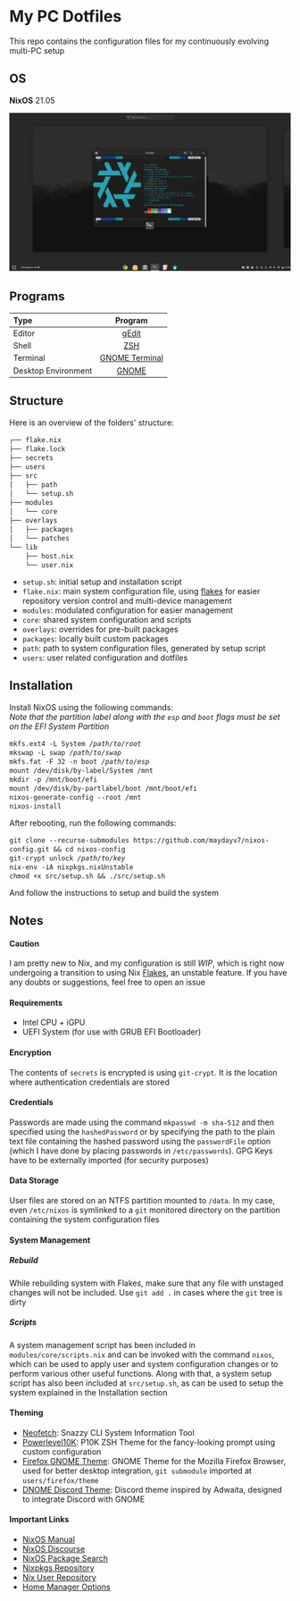 # My PC Dotfiles
This repo contains the configuration files for my continuously evolving multi-PC setup
## OS
**NixOS** 21.05

![desktop](./src/desktop.png)

## Programs
| Type                | Program                     |
| :------------------ | :-------------------------: |
| Editor              | [gEdit](https://wiki.gnome.org/Apps/Gedit) |
| Shell               | [ZSH](https://www.zsh.org) |
| Terminal            | [GNOME Terminal](https://gitlab.gnome.org/GNOME/gnome-terminal) |
| Desktop Environment | [GNOME](https://www.gnome.org) |

## Structure

Here is an overview of the folders' structure:

```
┌── flake.nix
├── flake.lock
├── secrets
├── users
├── src
│   ├── path
│   └── setup.sh
├── modules
│   └── core
├── overlays
│   ├── packages
│   └── patches
└── lib
    ├── host.nix
    └── user.nix
```

- `setup.sh`: initial setup and installation script
- `flake.nix`: main system configuration file, using [flakes](https://nixos.wiki/wiki/Flakes) for easier repository version control and multi-device management
- `modules`: modulated configuration for easier management
- `core`: shared system configuration and scripts
- `overlays`: overrides for pre-built packages
- `packages`: locally built custom packages
- `path`: path to system configuration files, generated by setup script
- `users`: user related configuration and dotfiles

## Installation
Install NixOS using the following commands:  
*Note that the partition label along with the `esp` and `boot` flags must be set on the EFI System Partition*
<pre><code>mkfs.ext4 -L System <i>/path/to/root</i>
mkswap -L swap <i>/path/to/swap</i>
mkfs.fat -F 32 -n boot <i>/path/to/esp</i>
mount /dev/disk/by-label/System /mnt
mkdir -p /mnt/boot/efi
mount /dev/disk/by-partlabel/boot /mnt/boot/efi
nixos-generate-config --root /mnt
nixos-install
</code></pre>

After rebooting, run the following commands:
<pre><code>git clone --recurse-submodules https://github.com/maydayv7/nixos-config.git && cd nixos-config
git-crypt unlock <i>/path/to/key</i>
nix-env -iA nixpkgs.nixUnstable
chmod +x src/setup.sh && ./src/setup.sh
</code></pre>
And follow the instructions to setup and build the system

## Notes
#### Caution
I am pretty new to Nix, and my configuration is still *WIP*, which is right now undergoing a transition to using Nix [Flakes](https://nixos.wiki/wiki/Flakes), an unstable feature. If you have any doubts or suggestions, feel free to open an issue

#### Requirements
- Intel CPU + iGPU
- UEFI System (for use with GRUB EFI Bootloader)

#### Encryption
The contents of `secrets` is encrypted is using `git-crypt`. It is the location where authentication credentials are stored

#### Credentials
Passwords are made using the command `mkpasswd -m sha-512` and then specified using the `hashedPassword` or by specifying the path to the plain text file containing the hashed password using the `passwordFile` option (which I have done by placing passwords in `/etc/passwords`). GPG Keys have to be externally imported (for security purposes)

#### Data Storage
User files are stored on an NTFS partition mounted to `/data`. In my case, even `/etc/nixos` is symlinked to a `git` monitored directory on the partition containing the system configuration files

#### System Management
##### Rebuild
While rebuilding system with Flakes, make sure that any file with unstaged changes will not be included. Use `git add .` in cases where the `git` tree is dirty
##### Scripts
A system management script has been included in `modules/core/scripts.nix` and can be invoked with the command `nixos`, which can be used to apply user and system configuration changes or to perform various other useful functions. Along with that, a system setup script has also been included at `src/setup.sh`, as can be used to setup the system explained in the Installation section

#### Theming
- [Neofetch](https://github.com/dylanaraps/neofetch): Snazzy CLI System Information Tool
- [Powerlevel10K](https://github.com/romkatv/powerlevel10k): P10K ZSH Theme for the fancy-looking prompt using custom configuration
- [Firefox GNOME Theme](https://github.com/rafaelmardojai/firefox-gnome-theme): GNOME Theme for the Mozilla Firefox Browser, used for better desktop integration, `git submodule` imported at `users/firefox/theme`
- [DNOME Discord Theme](https://github.com/GeopJr/DNOME): Discord theme inspired by Adwaita, designed to integrate Discord with GNOME

#### Important Links
- [NixOS Manual](https://nixos.org/manual/nixpkgs/stable)
- [NixOS Discourse](https://discourse.nixos.org/)
- [NixOS Package Search](https://search.nixos.org/)
- [Nixpkgs Repository](https://github.com/NixOS/nixpkgs)
- [Nix User Repository](https://github.com/nix-community/NUR)
- [Home Manager Options](https://rycee.gitlab.io/home-manager/options.html)